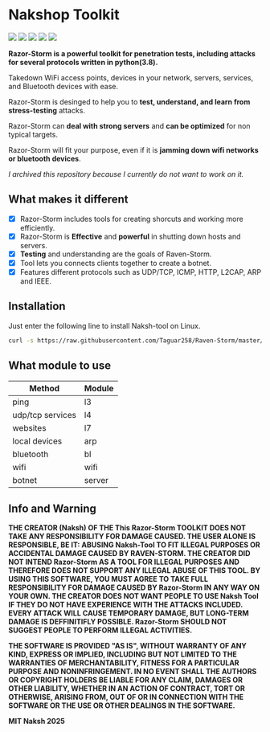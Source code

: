 # Nakshop Toolkit

<img src="https://img.shields.io/badge/Python-3.8-blue"> <img src="https://img.shields.io/badge/Status-Beta-orange"> <img src="https://img.shields.io/badge/Version-4-red"> <img src="https://img.shields.io/badge/Licence-MIT-yellowgreen"> <a href="https://taguar258.github.io/Raven-Storm/INSTALLATION"><img src="https://img.shields.io/badge/Download-Now-green"></a>

**Razor-Storm is a powerful toolkit for penetration tests, including attacks for several protocols written in python(3.8).**

Takedown WiFi access points, devices in your network, servers, services, and Bluetooth devices with ease.

Razor-Storm is desinged to help you to **test, understand, and learn from stress-testing** attacks.

Razor-Storm can **deal with strong servers** and **can be optimized** for non typical targets.

Razor-Storm will fit your purpose, even if it is **jamming down wifi networks or bluetooth devices**.

_I archived this repository because I currently do not want to work on it._


## What makes it different

- [x] Razor-Storm includes tools for creating shorcuts and working more efficiently.
- [x] Razor-Storm is **Effective** and **powerful** in shutting down hosts and servers.
- [x] **Testing** and understanding are the goals of Raven-Storm.
- [x] Tool lets you connects clients together to create a botnet.
- [x] Features different protocols such as UDP/TCP, ICMP, HTTP, L2CAP, ARP and IEEE.

## Installation

Just enter the following line to install Naksh-tool on Linux.

```bash
curl -s https://raw.githubusercontent.com/Taguar258/Raven-Storm/master/install.sh | sudo bash -s
```

## What module to use

| Method | Module  |
| ------- | --- |
| ping | l3 |
| udp/tcp services | l4 |
| websites | l7 |
| local devices | arp |
| bluetooth | bl |
| wifi | wifi |
| botnet | server |



 


## Info and Warning

__THE CREATOR (Naksh) OF THE This Razor-Storm TOOLKIT DOES NOT TAKE ANY RESPONSIBILITY FOR DAMAGE CAUSED. THE USER ALONE IS RESPONSIBLE, BE IT: ABUSING Naksh-Tool TO FIT ILLEGAL PURPOSES OR ACCIDENTAL DAMAGE CAUSED BY RAVEN-STORM.
THE CREATOR DID NOT INTEND Razor-Storm AS A TOOL FOR ILLEGAL PURPOSES AND THEREFORE DOES NOT SUPPORT ANY ILLEGAL ABUSE OF THIS TOOL.
BY USING THIS SOFTWARE, YOU MUST AGREE TO TAKE FULL RESPONSIBILITY FOR DAMAGE CAUSED BY Razor-Storm IN ANY WAY ON YOUR OWN.
THE CREATOR DOES NOT WANT PEOPLE TO USE Naksh Tool IF THEY DO NOT HAVE EXPERIENCE WITH THE ATTACKS INCLUDED.
EVERY ATTACK WILL CAUSE TEMPORARY DAMAGE, BUT LONG-TERM DAMAGE IS DEFFINITIFLY POSSIBLE.
Razor-Storm SHOULD NOT SUGGEST PEOPLE TO PERFORM ILLEGAL ACTIVITIES.__

__THE SOFTWARE IS PROVIDED "AS IS", WITHOUT WARRANTY OF ANY KIND, EXPRESS OR
IMPLIED, INCLUDING BUT NOT LIMITED TO THE WARRANTIES OF MERCHANTABILITY,
FITNESS FOR A PARTICULAR PURPOSE AND NONINFRINGEMENT. IN NO EVENT SHALL THE
AUTHORS OR COPYRIGHT HOLDERS BE LIABLE FOR ANY CLAIM, DAMAGES OR OTHER
LIABILITY, WHETHER IN AN ACTION OF CONTRACT, TORT OR OTHERWISE, ARISING FROM,
OUT OF OR IN CONNECTION WITH THE SOFTWARE OR THE USE OR OTHER DEALINGS IN THE
SOFTWARE.__

**MIT Naksh 2025**

